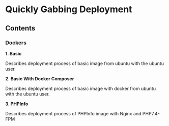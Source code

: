 # Quickly Gabbing Deployment

## Contents

### Dockers

**1. Basic**

Describes deployment process of basic image from ubuntu with the ubuntu user.

**2. Basic With Docker Composer**

Describes deployment process of basic image with docker from ubuntu with the ubuntu user.

**3. PHPInfo**

Describes deployment process of PHPInfo image with Nginx and PHP7.4-FPM
